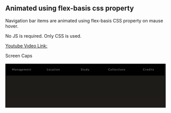 ## Animated using flex-basis css property

Navigation bar items are animated using flex-basis CSS property on mause hover.

No JS is required. Only CSS is used.


[Youtube Vıdeo Link: ](https://youtu.be/061foQFLv8U)<br />


Screen Caps <br /><br />
![alt text](/Screen-01.png "Closed")

